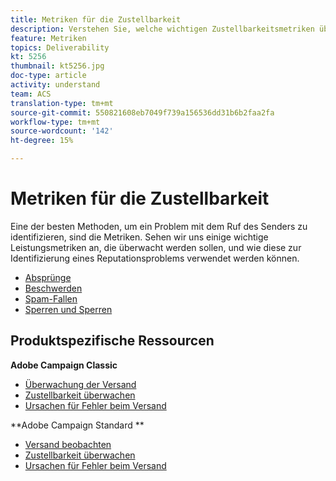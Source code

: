 ```yaml
---
title: Metriken für die Zustellbarkeit
description: Verstehen Sie, welche wichtigen Zustellbarkeitsmetriken überwacht werden und wie Sie sie verwenden, um ein Reputationsproblem zu identifizieren.
feature: Metriken
topics: Deliverability
kt: 5256
thumbnail: kt5256.jpg
doc-type: article
activity: understand
team: ACS
translation-type: tm+mt
source-git-commit: 550821608eb7049f739a156536dd31b6b2faa2fa
workflow-type: tm+mt
source-wordcount: '142'
ht-degree: 15%

---
```



# Metriken für die Zustellbarkeit

Eine der besten Methoden, um ein Problem mit dem Ruf des Senders zu identifizieren, sind die Metriken. Sehen wir uns einige wichtige Leistungsmetriken an, die überwacht werden sollen, und wie diese zur Identifizierung eines Reputationsproblems verwendet werden können.

* [Absprünge](/help/metrics/bounces.md)
* [Beschwerden](/help/metrics/complaints.md)
* [Spam-Fallen](/help/metrics/spam-traps.md)
* [Sperren und Sperren](/help/metrics/bulking-and-blocking.md)

## Produktspezifische Ressourcen

**Adobe Campaign Classic**

* [Überwachung der Versand](https://experienceleague.adobe.com/docs/campaign-classic/using/sending-messages/monitoring-deliveries/about-delivery-monitoring.html)
* [Zustellbarkeit überwachen](https://experienceleague.adobe.com/docs/campaign-classic/using/sending-messages/deliverability-management/monitoring-deliverability.html)
* [Ursachen für Fehler beim Versand](https://experienceleague.adobe.com/docs/campaign-classic/using/sending-messages/monitoring-deliveries/understanding-delivery-failures.html)

**Adobe Campaign Standard **

* [Versand beobachten](https://experienceleague.adobe.com/docs/campaign-standard/using/testing-and-sending/monitoring-messages/monitoring-a-delivery.html)
* [Zustellbarkeit überwachen](https://experienceleague.adobe.com/docs/campaign-standard/using/testing-and-sending/managing-deliverability/monitor-deliverability.html?lang=en#testing-and-sending)
* [Ursachen für Fehler beim Versand](https://experienceleague.adobe.com/docs/campaign-standard/using/testing-and-sending/monitoring-messages/understanding-delivery-failures.html)
